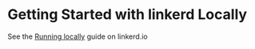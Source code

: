 # Getting Started with linkerd Locally

See the [Running locally](https://linkerd.io/getting-started/locally/) guide on
linkerd.io
